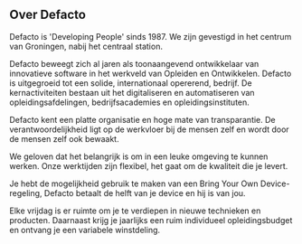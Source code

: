 ## Over Defacto

Defacto is 'Developing People' sinds 1987. We zijn gevestigd in het centrum van Groningen, nabij het centraal station.

Defacto beweegt zich al jaren als toonaangevend ontwikkelaar van innovatieve software in het werkveld van Opleiden en Ontwikkelen. Defacto is uitgegroeid tot een solide, internationaal opererend, bedrijf. De kernactiviteiten bestaan uit het digitaliseren en automatiseren van opleidingsafdelingen, bedrijfsacademies en opleidingsinstituten. 

Defacto kent een platte organisatie en hoge mate van transparantie. De verantwoordelijkheid ligt op de werkvloer bij de mensen zelf en wordt door de mensen zelf ook bewaakt.

We geloven dat het belangrijk is om in een leuke omgeving te kunnen werken. Onze werktijden zijn flexibel, het gaat om de kwaliteit die je levert.

Je hebt de mogelijkheid gebruik te maken van een Bring Your Own Device-regeling, Defacto betaalt de helft van je device en hij is van jou.

Elke vrijdag is er ruimte om je te verdiepen in nieuwe technieken en producten. Daarnaast krijg je jaarlijks een ruim individueel opleidingsbudget en ontvang je een variabele winstdeling.
